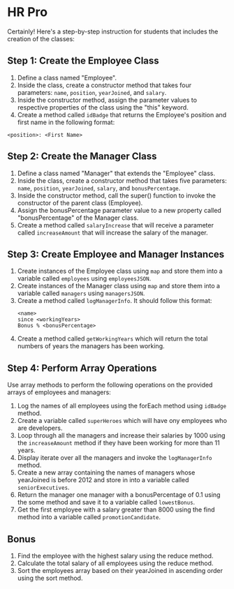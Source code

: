 # HR Pro

Certainly! Here's a step-by-step instruction for students that includes the creation of the classes:

## Step 1: Create the Employee Class

1. Define a class named "Employee".
2. Inside the class, create a constructor method that takes four parameters: `name`, `position`, `yearJoined`, and `salary`.
3. Inside the constructor method, assign the parameter values to respective properties of the class using the "this" keyword.
4. Create a method called `idBadge` that returns the Employee's position and first name in the following format:
  ```shell
  <position>: <First Name>
  ```
## Step 2: Create the Manager Class

1. Define a class named "Manager" that extends the "Employee" class.
2. Inside the class, create a constructor method that takes five parameters: `name`, `position`, `yearJoined`, `salary`, and `bonusPercentage`.
3. Inside the constructor method, call the super() function to invoke the constructor of the parent class (Employee).
4. Assign the bonusPercentage parameter value to a new property called "bonusPercentage" of the Manager class.
5. Create a method called `salaryIncrease` that will receive a parameter called `increaseAmount` that will increase the salary of the manager.

## Step 3: Create Employee and Manager Instances

1. Create instances of the Employee class using `map` and store them into a variable called `employees` using `employeesJSON`.
2. Create instances of the Manager class using `map` and store them into a variable called `managers` using `managersJSON`.
3. Create a method called `logManagerInfo`. It should follow this format:
    ```shell
    <name>
    since <workingYears>
    Bonus % <bonusPercentage>
    ```
4. Create a method called `getWorkingYears` which will return the total numbers of years the managers has been working.

## Step 4: Perform Array Operations

Use array methods to perform the following operations on the provided arrays of employees and managers:

  1. Log the names of all employees using the forEach method using `idBadge` method.
  2. Create a variable called `superHeroes` which will have ony employees who are developers.
  3. Loop through all the managers and increase their salaries by 1000 using the `increaseAmount` method if they have been working for more than 11 years.
  3. Display iterate over all the managers and invoke the `logManagerInfo` method.
  4. Create a new array containing the names of managers whose yearJoined is before 2012 and store in into a variable called `seniorExecutives`.
  5. Return the manager one manager with a bonusPercentage of 0.1 using the some method and save it to a variable called `lowestBonus`.
  6. Get the first employee with a salary greater than 8000 using the find method into a variable called `promotionCandidate`.

## Bonus

  1. Find the employee with the highest salary using the reduce method.
  2. Calculate the total salary of all employees using the reduce method.
  3. Sort the employees array based on their yearJoined in ascending order using the sort method.
